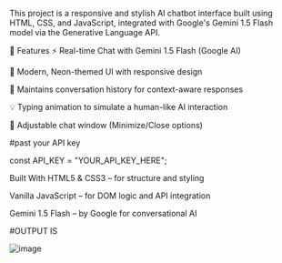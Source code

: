 This project is a responsive and stylish AI chatbot interface built using HTML, CSS, and JavaScript, integrated with Google's Gemini 1.5 Flash model via the Generative Language API.

🚀 Features
⚡ Real-time Chat with Gemini 1.5 Flash (Google AI)

🎨 Modern, Neon-themed UI with responsive design

🧠 Maintains conversation history for context-aware responses

💡 Typing animation to simulate a human-like AI interaction

📏 Adjustable chat window (Minimize/Close options)

#past your API key

const API_KEY = "YOUR_API_KEY_HERE";

Built With
HTML5 & CSS3 – for structure and styling

Vanilla JavaScript – for DOM logic and API integration

Gemini 1.5 Flash – by Google for conversational AI

#OUTPUT IS

![image](https://github.com/user-attachments/assets/d823216f-b940-41bb-9724-1bbe69c33cd8)

